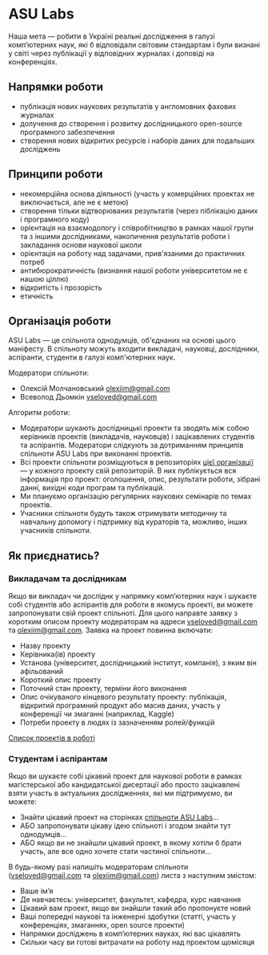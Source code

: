# ASU Labs

Наша мета — робити в Україні реальні дослідження в галузі комп’ютерних наук, які б відповідали світовим стандартам і були визнані у світі через публікації у відповідних журналах і доповіді на конференціях.

## Напрямки роботи

- публікація нових наукових результатів у англомовних фахових журналах
- долучення до створення і розвитку дослідницького open-source програмного забезпечення
- створення нових відкритих ресурсів і наборів даних для подальших досліджень

## Принципи роботи

- некомерційна основа діяльності (участь у комерційних проектах не виключається, але не є метою)
- створення тільки відтворюваних результатів (через піблікацію даних і програмного коду)
- орієнтація на взаємодопогу і співробітництво в рамках нашої групи та з іншими дослідниками, накопичення результатів роботи і закладання основи наукової школи
- орієнтація на роботу над задачами, прив'язаними до практичних потреб
- антибюрократичність (визнання нашої роботи університетом не є нашою ціллю)
- відкритість і прозорість
- етичність

## Організація роботи

ASU Labs — це спільнота однодумців, об'єднаних на основі цього маніфесту. В спільноту можуть входити викладачі, науковці, дослідники, аспіранти, студенти в галузі комп'ютерних наук.

Модератори спільноти:

- Олексій Молчановський <olexiim@gmail.com>
- Всеволод Дьомкін <vseloved@gmail.com>

Алгоритм роботи:

- Модератори шукають дослідницькі проекти та зводять між собою керівників проектів (викладачів, науковців) і зацікавлених студентів та аспірантів. Модератори слідкують за дотриманням принципів спільноти ASU Labs при виконанні проектів.
- Всі проекти спільноти розміщуються в репозиторіях [цієї організації](https://github.com/asu-labs) — у кожного проекту свій репозиторій. В них публікується вся інформація про проект: оголошення, опис, результати роботи, зібрані данні, вихідні коди програм та публікацій.
- Ми плануємо організацію регулярних наукових семінарів по темах проектів.
- Учасники спільноти будуть також отримувати методичну та навчальну допомогу і підтримку від кураторів та, можливо, інших учасників спільноти.
 
## Як приєднатись?

### Викладачам та дослідникам

Якщо ви викладач чи досліднк у напрямку комп’ютерних наук і шукаєте собі студентів або аспірантів для роботи в якомусь проекті, ви можете запропонувати свій проект спільноті. Для цього направте заявку з коротким описом проекту модераторам на адреси <vseloved@gmail.com> та <olexiim@gmail.com>. Заявка на проект повинна включати:

- Назву проекту
- Керівника(ів) проекту
- Установа (університет, дослідницький інститут, компанія), з яким він афільований
- Короткий опис проекту
- Поточний стан проекту, терміни його виконання
- Опис очікуваного кінцевого результату проекту: публікація, відкритий програмний продукт або масив даних, участь у конференції чи змаганні (наприклад, Kaggle) 
- Потреби проекту в людях із зазначенням ролей/функцій

[Список проектів в роботі](projects/) 

### Студентам і аспірантам

Якщо ви шукаєте собі цікавий проект для наукової роботи в рамках магістерської або кандидатської дисертації або просто зацікавлені взяти участь в актуальних дослідженнях, які ми підтримуємо, ви можете:

- Знайти цікавий проект на сторінках [спільноти ASU Labs](projects.md)...
- АБО запропонувати цікаву ідею спільноті і згодом знайти тут однодумців...
- АБО якщо ви не знайшли цікавий проект, в якому хотіли б брати участь, але все одно хочете стати частиної спільноти...

В будь-якому разі напишіть модераторам спільноти (<vseloved@gmail.com> та <olexiim@gmail.com>) листа з наступним змістом:

- Ваше ім’я
- Де навчаєтесь: університет, факультет, кафедра, курс навчання
- Цікавий вам проект, якщо ви знайшли такий або пропонуєте новий
- Ваші попередні наукові та інженерні здобутки (статті, участь у конференціях, змаганнях, open source проекти)
- Напрямки досліджень в комп’ютерних науках, які вас цікавлять
- Скільки часу ви готові витрачати на роботу над проектом щомісяця
